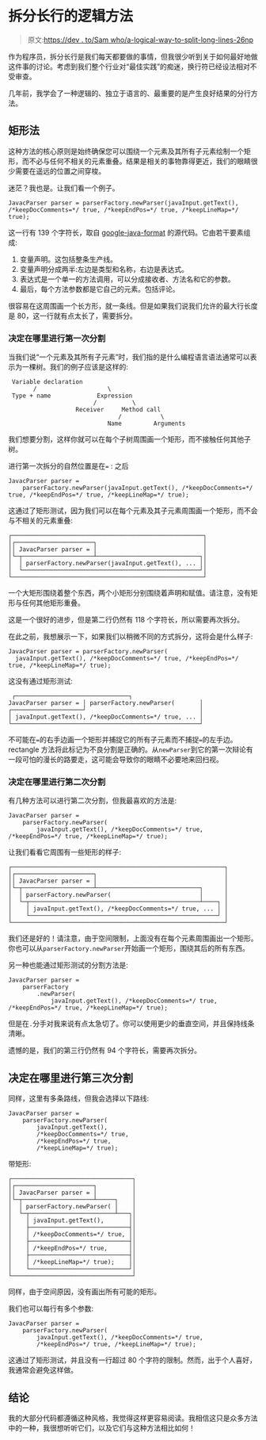# 拆分长行的逻辑方法

> 原文:[https://dev . to/Sam who/a-logical-way-to-split-long-lines-26np](https://dev.to/samwho/a-logical-way-to-split-long-lines-26np)

作为程序员，拆分长行是我们每天都要做的事情，但我很少听到关于如何最好地做这件事的讨论。考虑到我们整个行业对“最佳实践”的痴迷，换行符已经设法相对不受审查。

几年前，我学会了一种逻辑的、独立于语言的、最重要的是产生良好结果的分行方法。

## [](#the-rectangle-method)矩形法

这种方法的核心原则是始终确保您可以围绕一个元素及其所有子元素绘制一个矩形，而不必与任何不相关的元素重叠。结果是相关的事物靠得更近，我们的眼睛很少需要在遥远的位置之间穿梭。

迷茫？我也是。让我们看一个例子。

```
JavacParser parser = parserFactory.newParser(javaInput.getText(), /*keepDocComments=*/ true, /*keepEndPos=*/ true, /*keepLineMap=*/ true); 
```

这一行有 139 个字符长，取自 [google-java-format](https://github.com/google/google-java-format/blob/64242e17f5478eb07a2ca7e409382271765f2524/core/src/main/java/com/google/googlejavaformat/java/Formatter.java#L140-L145) 的源代码。它由若干要素组成:

1.  变量声明。这包括整条生产线。
2.  变量声明分成两半:左边是类型和名称，右边是表达式。
3.  表达式是一个单一的方法调用，可以分成接收者、方法名和它的参数。
4.  最后，每个方法参数都是它自己的元素。包括评论。

很容易在这周围画一个长方形，就一条线。但是如果我们说我们允许的最大行长度是 80，这一行就有点太长了，需要拆分。

### [](#deciding-where-to-make-the-first-split)决定在哪里进行第一次分割

当我们说“一个元素及其所有子元素”时，我们指的是什么编程语言语法通常可以表示为一棵树。我们的例子应该是这样的:

```
 Variable declaration                                                                                                         
       /                    \                                                                                                        
 Type + name             Expression                                                                                                  
                        /          \                                                                                                 
                   Receiver     Method call                                                                                          
                               /           \                                                                                         
                            Name         Arguments 
```

我们想要分割，这样你就可以在每个子树周围画一个矩形，而不接触任何其他子树。

进行第一次拆分的自然位置是在`=` :
之后

```
JavacParser parser =
    parserFactory.newParser(javaInput.getText(), /*keepDocComments=*/ true, /*keepEndPos=*/ true, /*keepLineMap=*/ true); 
```

这通过了矩形测试，因为我们可以在每个元素及其子元素周围画一个矩形，而不会与不相关的元素重叠:

```
┌──────────────────────────────────────────────────────┐
│┌──────────────────────┐                              │
││ JavacParser parser = │                              │
│└─┬────────────────────┴─────────────────────────────┐│
│  │ parserFactory.newParser(javaInput.getText(), ... ││
│  └──────────────────────────────────────────────────┘│
└──────────────────────────────────────────────────────┘ 
```

一个大矩形围绕着整个东西，两个小矩形分别围绕着声明和赋值。请注意，没有矩形与任何其他矩形重叠。

这是一个很好的进步，但是第二行仍然有 118 个字符长，所以需要再次拆分。

在此之前，我想展示一下，如果我们以稍微不同的方式拆分，这将会是什么样子:

```
JavacParser parser = parserFactory.newParser(
  javaInput.getText(), /*keepDocComments=*/ true, /*keepEndPos=*/ true, /*keepLineMap=*/ true); 
```

这没有通过矩形测试:

```
 ┌────────────────────────────────┐     
JavacParser parser = │ parserFactory.newParser(       │
┌────────────────────┘                                │
│ javaInput.getText(), /*keepDocComments=*/ true, ... │
└─────────────────────────────────────────────────────┘ 
```

不可能在`=`的右手边画一个矩形并捕捉它的所有子元素而不捕捉`=`的左手边。rectangle 方法将此标记为不良分割是正确的。从`newParser`到它的第一次辩论有一段可怕的漫长的路要走，这可能会导致你的眼睛不必要地来回扫视。

### [](#deciding-where-to-make-the-second-split)决定在哪里进行第二次分割

有几种方法可以进行第二次分割，但我最喜欢的方法是:

```
JavacParser parser =
    parserFactory.newParser(
        javaInput.getText(), /*keepDocComments=*/ true, /*keepEndPos=*/ true, /*keepLineMap=*/ true); 
```

让我们看看它周围有一些矩形的样子:

```
┌────────────────────────────────────────────────────────────┐
│┌──────────────────────┐                                    │
││ JavacParser parser = │                                    │
│└─┬────────────────────┴─────────────────────────────┐      │
│  │ parserFactory.newParser(                         │      │
│  └─┬────────────────────────────────────────────────┴────┐ │
│    │ javaInput.getText(), /*keepDocComments=*/ true, ... │ │
│    └─────────────────────────────────────────────────────┘ │
└────────────────────────────────────────────────────────────┘ 
```

我们还是好的！请注意，由于空间限制，上面没有在每个元素周围画出一个矩形。你也可以从`parserFactory.newParser`开始画一个矩形，围绕其后的所有东西。

另一种也能通过矩形测试的分割方法是:

```
JavacParser parser =
    parserFactory
        .newParser(
            javaInput.getText(), /*keepDocComments=*/ true, /*keepEndPos=*/ true, /*keepLineMap=*/ true); 
```

但是在`.`分手对我来说有点太急切了。你可以使用更少的垂直空间，并且保持线条清晰。

遗憾的是，我们的第三行仍然有 94 个字符长，需要再次拆分。

## [](#deciding-where-to-make-the-third-split)决定在哪里进行第三次分割

同样，这里有多条路线，但我会选择以下路线:

```
JavacParser parser =
    parserFactory.newParser(
        javaInput.getText(),
        /*keepDocComments=*/ true,
        /*keepEndPos=*/ true,
        /*keepLineMap=*/ true); 
```

带矩形:

```
┌──────────────────────────────────┐
│┌──────────────────────┐          │
││ JavacParser parser = │          │
│└─┬────────────────────┴─────┐    │
│  │ parserFactory.newParser( │    │
│  └─┬────────────────────────┴───┐│
│    │ javaInput.getText(),       ││
│    ├────────────────────────────┤│
│    │ /*keepDocComments=*/ true, ││
│    ├────────────────────────────┤│
│    │ /*keepEndPos=*/ true,      ││
│    ├────────────────────────────┤│
│    │ /*keepLineMap=*/ true);    ││
│    └────────────────────────────┘│
└──────────────────────────────────┘ 
```

同样，由于空间原因，没有画出所有可能的矩形。

我们也可以每行有多个参数:

```
JavacParser parser =
    parserFactory.newParser(
        javaInput.getText(), /*keepDocComments=*/ true,
        /*keepEndPos=*/ true, /*keepLineMap=*/ true); 
```

这通过了矩形测试，并且没有一行超过 80 个字符的限制。然而，出于个人喜好，我通常会避免这样做。

## [](#conclusion)结论

我的大部分代码都遵循这种风格，我觉得这样更容易阅读。我相信这只是众多方法中的一种，我很想听听它们，以及它们与这种方法相比如何！